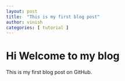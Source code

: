 ```yaml
---
layout: post
title:  "This is my first blog post"
author: vinish
categories: [ tutorial ]
---
```


# Hi Welcome to my blog
This is my first blog post on GitHub.
